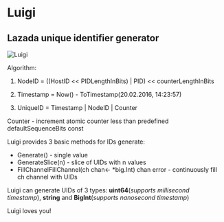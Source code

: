 # Luigi
## Lazada unique identifier generator

![Luigi](http://38.media.tumblr.com/4428256ec89da177407fbd6b916d4798/tumblr_inline_nl0r52henW1r1t6o9.jpg)

Algorithm:

1. NodeID = ((HostID << PIDLengthInBits) | PID) << counterLengthInBits

2. Timestamp = Now() - ToTimestamp(20.02.2016, 14:23:57)

3. UniqueID = Timestamp | NodeID | Counter

Counter - increment atomic counter less than predefined defaultSequenceBits const

Luigi provides 3 basic methods for IDs generate:

* Generate() - single value
* GenerateSlice(n) - slice of UIDs with n values
* FillChannelFillChannel(ch chan<- *big.Int) chan error - continuously fill ch channel with UIDs

Luigi can generate UIDs of 3 types: **uint64**(_supports millisecond timestamp_), **string** and **BigInt**(_supports nanosecond timestamp_)

Luigi loves you!